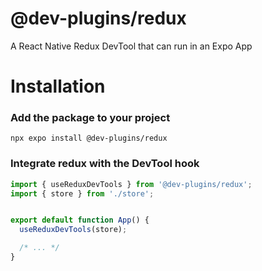 # @dev-plugins/redux

A React Native Redux DevTool that can run in an Expo App

# Installation

### Add the package to your project

```
npx expo install @dev-plugins/redux
```

### Integrate redux with the DevTool hook

```jsx
import { useReduxDevTools } from '@dev-plugins/redux';
import { store } from './store';


export default function App() {
  useReduxDevTools(store);

  /* ... */
}
```